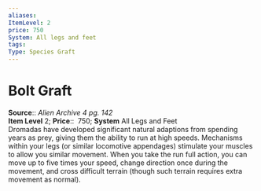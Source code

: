 ```yaml
---
aliases: 
ItemLevel: 2
price: 750
System: All legs and feet 
tags: 
Type: Species Graft
---
```


# Bolt Graft

**Source**:: _Alien Archive 4 pg. 142_  
**Item Level** 2;
**Price**::  750; **System** All Legs and Feet  
Dromadas have developed significant natural adaptions from spending years as prey, giving them the ability to run at high speeds. Mechanisms within your legs (or similar locomotive appendages) stimulate your muscles to allow you similar movement. When you take the run full action, you can move up to five times your speed, change direction once during the movement, and cross difficult terrain (though such terrain requires extra movement as normal).
